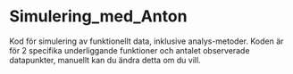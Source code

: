 # Simulering_med_Anton
Kod för simulering av funktionellt data, inklusive analys-metoder. 
Koden är för 2 specifika underliggande funktioner och antalet observerade 
datapunkter, manuellt kan du ändra detta om du vill. 